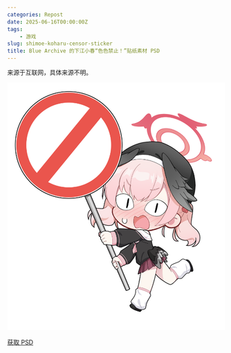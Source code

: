 ```yaml
---
categories: Repost
date: 2025-06-16T00:00:00Z
tags:
    - 游戏
slug: shimoe-koharu-censor-sticker
title: Blue Archive 的下江小春“色色禁止！”贴纸素材 PSD
---
```


来源于互联网，具体来源不明。

![小春 色色禁止！](小春%20色色禁止！.png)

[获取 PSD](小春%20色色禁止！.psd)
